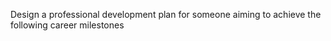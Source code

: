 Design a professional development plan for someone aiming to achieve the following career milestones <text>